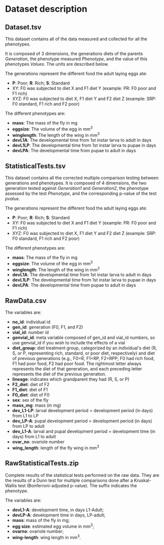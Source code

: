 # Dataset description

## Dataset.tsv
This dataset contains all of the data measured and collected for all the phenotypes.

It is composed of 3 dimensions, the generations diets of the parents *Generation*, the phenotype measured *Phenotype*, and the value of this phenotypes *Values*. The units are described below.

The generations represent the different food the adult laying eggs ate:
- **P**: Poor; **R**: Rich; **S**: Standard
- XY: F0 was subjected to diet X and F1 diet Y (example: PR: F0 poor and F1 rich)
- XYZ: F0 was subjected to diet X, F1 diet Y and F2 diet Z (example: SRP: F0 standard, F1 rich and F2 poor)

The different phenotypes are:
- **mass**: The mass of the fly in mg
- **eggsize**: The volume of the egg in mm<sup>3</sup>
- **winglength**: The length of the wing in mm<sup>3</sup>
- **devL1A**: The developmental time from 1st instar larva to adult in days
- **devL1LP**: The developmental time from 1st instar larva to pupae in days
- **devLPA**: The developmental time from pupae to adult in days

## StatisticalTests.tsv
This dataset contains all the corrected multiple comparison testing between generations and phenotypes.
It is composed of 4 dimensions, the two generation tested against *Generation1* and	*Generation2*, the phenotype assessed by the test *Phenotype*, and the corresponding p-value of the test *pvalue*.

The generations represent the different food the adult laying eggs ate:
- **P**: Poor; **R**: Rich; **S**: Standard
- XY: F0 was subjected to diet X and F1 diet Y (example: PR: F0 poor and F1 rich)
- XYZ: F0 was subjected to diet X, F1 diet Y and F2 diet Z (example: SRP: F0 standard, F1 rich and F2 poor)

The different phenotypes are:
- **mass**: The mass of the fly in mg
- **eggsize**: The volume of the egg in mm<sup>3</sup>
- **winglength**: The length of the wing in mm<sup>3</sup>
- **devL1A**: The developmental time from 1st instar larva to adult in days
- **devL1LP**: The developmental time from 1st instar larva to pupae in days
- **devLPA**: The developmental time from pupae to adult in days

## RawData.csv

The variables are:
- **no_id**: individual id
- **gen_id**: generation (F0, F1, and F2)
- **vial_id**: number id
- **genvial_id**: meta variable composed of gen_id and vial_id numbers, so use genvial_id if you wish to include the effects of a vial
- **diet_group**: diet treatment group, categorized by an individual's diet (R, S, or P, representing rich, standard, or poor diet, respectively) and diet of previous generations (e.g., F0=R, F1=RP, F2=RPP; F0 had rich food, F1 had poor food, F2 had poor food. The rightmost letter always represents the diet of that generation, and each preceding letter represents the diet of the previous generation.
- **lineage**: indicates which grandparent they had (R, S, or P)
- **F2_diet**: diet of F2
- **F1_diet**: diet of F1
- **F0_diet**: diet of F0    
- **sex**: sex of the fly
- **mass_mg**: mass (in mg)
- **dev_L1-LP**: larval development period = development period (in days) from L1 to LP
- **dev_LP-A**: pupal development period = development period (in days) from LP to adult
- **dev_L1-A**: larval and pupal development period = development time (in days) from L1 to adult
- **ovar_no**: ovariole number
- **wing_length**: length of the fly wing in mm<sup>3</sup>

## RawStatisticalTests.zip

Complete results of the statistical tests performed on the raw data. They are the results of a Dunn test for multiple comparisons
done after a Kruskal-Wallis test (Bonferroni-adjusted p-value). The suffix indicates the phenotype.

The variables are:
- **devL1-A**: development time, in days L1-Adult;
- **devLP-A**: development time in days, LP-adult;
- **mass**: mass of the fly in mg;
- **egg size**: estimated egg volume in mm<sup>3</sup>;
- **ovarno**: ovariole number;
- **wing-length**: wing length in mm<sup>3</sup>.
